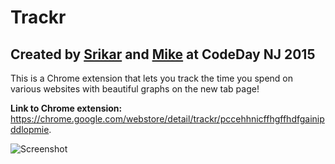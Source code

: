 # Trackr
## Created by [Srikar](http://srikarg.github.io/) and [Mike](https://twitter.com/msosa2334) at CodeDay NJ 2015

This is a Chrome extension that lets you track the time you spend on various websites with beautiful graphs on the new tab page!

**Link to Chrome extension:** <https://chrome.google.com/webstore/detail/trackr/pccehhnicffhgffhdfgainipddlopmie>.

![Screenshot](https://lh6.googleusercontent.com/_debv1R_3ELujEwnQwh8bhv5sFENtVPadx8X2FxYWvdSNXGlevud_gJGtKjt5q9FUn8rLR3Ljfk=s640-h400-e365-rw)
